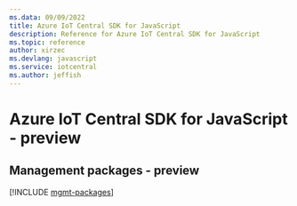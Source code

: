 ```yaml
---
ms.data: 09/09/2022
title: Azure IoT Central SDK for JavaScript
description: Reference for Azure IoT Central SDK for JavaScript
ms.topic: reference
author: xirzec
ms.devlang: javascript
ms.service: iotcentral
ms.author: jeffish
---
```

# Azure IoT Central SDK for JavaScript - preview

## Management packages - preview
[!INCLUDE [mgmt-packages](iot-central-mgmt-index.md)]